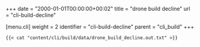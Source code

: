 +++
date = "2000-01-01T00:00:00+00:02"
title = "drone build decline"
url = "cli-build-decline"

[menu.cli]
  weight = 2
  identifier = "cli-build-decline"
  parent = "cli_build"
+++

```text
{{< cat "content/cli/build/data/drone_build_decline.out.txt" >}}
```

